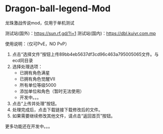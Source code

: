 # Dragon-ball-legend-Mod
龙珠激战传说mod，仅用于单机测试

测试站(国外)：https://sun.rf.gd/?i=1
测试站(国内)：https://dbl.kuiyr.com.mp


使用说明：（仅可PvE，NO PvP）
1. 点击“选择文件”按钮上传89bb4eb5637df3cd96c463a795005065文件。与ecd同目录
2. 选择处理选项：
    - 已拥有角色满星
    - 已拥有角色觉醒VII
    - 所有单位等级5000
    - 添加单位和角色（暂时无法使用）
    - 开发中。。。
3. 点击“上传并处理”按钮。
4. 处理完成后，点击下载链接下载修改后的文件。
5. 如果需要继续修改其他文件，请点击“返回首页”按钮。

   
更多功能还在开发中。。。
